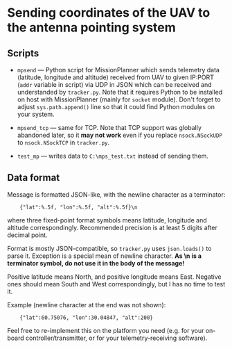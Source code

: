 # Sending coordinates of the UAV to the antenna pointing system

## Scripts

* `mpsend` — Python script for MissionPlanner which sends telemetry data
(latitude, longitude and altitude) received from UAV to given IP:PORT (`addr` 
variable in script) via UDP in JSON which can be received and understanded by 
`tracker.py`. Note that it requires Python to be installed on host with 
MissionPlanner (mainly for `socket` module). Don't forget to adjust 
`sys.path.append()` line so that it could find Python modules on your system.

* `mpsend_tcp` — same for TCP. Note that TCP support was globally abandoned
later, so it **may not work** even if you replace `nsock.NSockUDP` to
`nsock.NSockTCP` in `tracker.py`.

* `test_mp` — writes data to `C:\mps_test.txt` instead of sending them.

## Data format

Message is formatted JSON-like, with the newline character as a terminator:
```
    {"lat":%.5f, "lon":%.5f, "alt":%.5f}\n
```
where three fixed-point format symbols means latitude, longitude and altitude 
correspondingly. Recommended precision is at least 5 digits after decimal point.

Format is mostly JSON-compatible, so `tracker.py` uses `json.loads()` to parse 
it. Exception is a special mean of newline character.
**As \n is a terminator symbol, do not use it in the body of the message!**

Positive latitude means North, and positive longitude means East. Negative ones
should mean South and West correspondingly, but I has no time to test it.

Example (newline character at the end was not shown):
```
    {"lat":60.75076, "lon":30.04847, "alt":200}
```

Feel free to re-implement this on the platform you need (e.g. for your on-board
controller/transmitter, or for your telemetry-receiving software).
